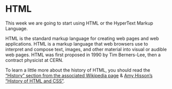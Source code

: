 # HTML
This week we are going to start using HTML or the HyperText Markup Language. 

HTML is the standard markup language for creating web pages and web applications. HTML is a markup language that web browsers use to interpret and compose text, images, and other material into visual or audible web pages. HTML was first proposed in 1990 by Tim Berners-Lee, then a contract physicist at CERN. 

To learn a little more about the history of HTML, you should read the [“History” section from the associated Wikipedia page](https://en.wikipedia.org/wiki/HTML#History) & [Amy Hisson’s “History of HTML and CSS”](http://amyhissom.com/HTML5-CSS3/history.html).



